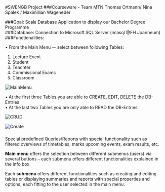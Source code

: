 #SWENGB Project 
###Courseware - Team MTN 
                        Thomas Ortmann/ Nina Spalek / Maximillian Wageneder


###Goal: 
Scala Database Application to display our Bachelor Degree Programme <br>
###Database:
Connection to Microsoft SQL Server (imasql @FH Joanneum)
###Functionalities: <br>

•	From the Main Menu -- select between following Tables: <br>
1. Lecture Event<br>
2. Student<br>
3. Teachter<br>
4. Commissional Exams<br>
5. Classroom <br>

![MainMenu](https://github.com/mwageneder/fhj.swengb.project.courseware.mtn/blob/master/src/main/resources/Screenshots/Courseware_MainMenu.jpg "MainMenu")
<br>

•	At the first three Tables you are able to CREATE, EDIT, DELETE the DB-Entries <br>
•	At the last two Tables you are only able to READ the DB-Entries <br>

![CRUD](https://github.com/mwageneder/fhj.swengb.project.courseware.mtn/blob/master/src/main/resources/Screenshots/Courseware_CRUD_Lecture_Event.jpg "CRUD")

![Create](https://github.com/mwageneder/fhj.swengb.project.courseware.mtn/blob/master/src/main/resources/Screenshots/Courseware_C_Lecture_Event.jpg "Create")

###


Special predefined Queries/Reports with special functionality such as filtered overviews of timetables, marks upcoming events, exam results, etc. <br>

**Main menu** offers the selection between different submenus (users) via several buttons – each submenu offers different functionalities explained in the info box.<br>

Each **submenu** offers different functionalities such as creating and editing tables or displaying summaries and reports with special properties and options, each fitting to the user selected in the main menu. 